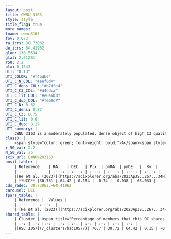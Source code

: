 ```yaml
---
layout: post
title: CWNU 3163
style: style
title_flag: true
more_names: 
fname: cwnu3163
fov: 0.073
ra_icrs: 30.73062
de_icrs: 64.41962
glon: 130.5534
glat: 2.61261
r50: 2.2
plx: 0.1543
UTI: "0.13"
UTI_COLOR: "#f4bdb6"
UTI_C_N_COL: "#eef8d4"
UTI_C_dens_COL: "#b7dfc4"
UTI_C_C3_COL: "#d4edca"
UTI_C_lit_COL: "#e0a6b3"
UTI_C_dup_COL: "#fee0c7"
UTI_C_N: 0.62
UTI_C_dens: 0.87
UTI_C_C3: 0.75
UTI_C_lit: 0.0
UTI_C_dup: 0.29
UTI_summary: |
    CWNU 3163 is a moderately populated, dense object of high C3 quality. It was recently reported in the literature.<br><br><span style="color: #99180f; font-weight: bold;">Warning: </span>This is possibly a duplicated object, which shares a significant percentage of members with at least one previously reported entry.
class3: |
    <span style="color: green; font-weight: bold;">A</span><span style="color: #FFC300; font-weight: bold;">B</span>
r_50_val: 2.2
N_50_val: 75
scix_url: CWNU%203163
posit_table: |
    | Reference    | RA    | DEC   | Plx  | pmRA  | pmDE   |  Rv  |
    | :---         | :---: | :---: | :---: | :---: | :---: | :---: |
    |[He et al. (2023)](https://scixplorer.org/abs/2023ApJS..267...34H) | 30.721 | 64.419 | 0.156 | -0.75 | -0.035 | -63.22 |
    | **UCC** |30.731 | 64.42 | 0.154 | -0.74 | -0.038 | -63.033 | 
cds_radec: 30.73062,+64.41962
carousel: UCC
fpars_table: |
    | Reference |  Values |
    | :---  |  :---:  |
    | [He et al. (2023)](https://scixplorer.org/abs/2023ApJS..267...34H) | `A0=2.3, m-M=13.75, logA=8.2` |
shared_table: |
    | Cluster | <span title="Percentage of members that this OC shares with the ones listed">%</span>   | RA   | DEC   | Plx   | pmRA  | pmDE  | Rv | UTI |
    | :-: | :-: |:-: | :-: | :-: | :-: | :-: | :-: | :-: |
    |[HSC 1057](/_clusters/hsc1057/)| 70.7 | 30.72 | 64.42 | 0.15 | -0.75 | -0.02 | -63.03 |0.6 |
---
```

